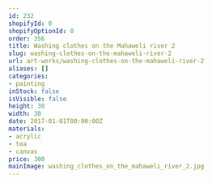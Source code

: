 ```yaml
---
id: 232
shopifyId: 0
shopifyOptionId: 0
order: 356
title: Washing clothes on the Mahaweli river 2
slug: washing-clothes-on-the-mahaweli-river-2
url: art-works/washing-clothes-on-the-mahaweli-river-2
aliases: []
categories:
- painting
inStock: false
isVisible: false
height: 30
width: 30
date: 2017-01-01T00:00:00Z
materials:
- acrylic
- tea
- canvas
price: 300
mainImage: washing_clothes_on_the_mahaweli_river_2.jpg
---
```

